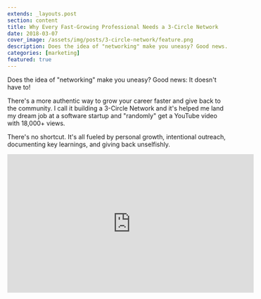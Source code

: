 ```yaml
---
extends: _layouts.post
section: content
title: Why Every Fast-Growing Professional Needs a 3-Circle Network
date: 2018-03-07
cover_image: /assets/img/posts/3-circle-network/feature.png
description: Does the idea of "networking" make you uneasy? Good news. It doesn't have to! 
categories: [marketing]
featured: true
---
```

Does the idea of "networking" make you uneasy? Good news: It doesn't have to! 

There's a more authentic way to grow your career faster and give back to the community. I call it building a 3-Circle Network and it's helped me land my dream job at a software startup and "randomly" get a YouTube video with 18,000+ views. 

There's no shortcut. It's all fueled by personal growth, intentional outreach, documenting key learnings, and giving back unselfishly.

<iframe width="560" height="315" src="https://www.youtube.com/embed/0tQj86Q5biY" frameborder="0" allow="accelerometer; autoplay; encrypted-media; gyroscope; picture-in-picture" allowfullscreen></iframe>